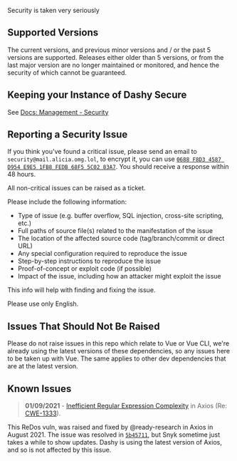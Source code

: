 
Security is taken very seriously

## Supported Versions
The current versions, and previous minor versions and / or the past 5 versions are supported. Releases either older than 5 versions, or from the last major version are no longer maintained or monitored, and hence the security of which cannot be guaranteed.

## Keeping your Instance of Dashy Secure
See [Docs: Management - Security](/docs/management.md#securing)

## Reporting a Security Issue
If you think you've found a critical issue, please send an email to `security@mail.alicia.omg.lol`, to encrypt it, you can use [`0688 F8D3 4587 D954 E9E5 1FB8 FEDB 68F5 5C02 83A7`](https://keybase.io/aliciasykes/pgp_keys.asc?fingerprint=0688f8d34587d954e9e51fb8fedb68f55c0283a7). You should receive a response within 48 hours.

All non-critical issues can be raised as a ticket.

Please include the following information:
- Type of issue (e.g. buffer overflow, SQL injection, cross-site scripting, etc.)
- Full paths of source file(s) related to the manifestation of the issue
- The location of the affected source code (tag/branch/commit or direct URL)
- Any special configuration required to reproduce the issue
- Step-by-step instructions to reproduce the issue
- Proof-of-concept or exploit code (if possible)
- Impact of the issue, including how an attacker might exploit the issue

This info will help with finding and fixing the issue.

Please use only English.

## Issues That Should Not Be Raised
Please do not raise issues in this repo which relate to Vue or Vue CLI, we're already using the latest versions of these dependencies, so any issues here to be taken up with Vue. The same applies to other dev dependencies that are at the latest version.

## Known Issues

> **01/09/2021** - [Inefficient Regular Expression Complexity](https://www.huntr.dev/bounties/1e8f07fc-c384-4ff9-8498-0690de2e8c31/) in Axios (Re: [CWE-1333](https://cwe.mitre.org/data/definitions/1333.html)).

This ReDos vuln, was raised and fixed by @ready-research in Axios in August 2021. The issue was resolved in [`5b45711`](https://github.com/axios/axios/commit/5b457116e31db0e88fede6c428e969e87f290929), but Snyk sometime just takes a while to show updates. Dashy is using the latest version of Axios, and so is not affected by this issue.
